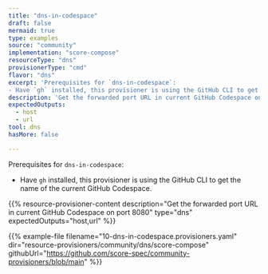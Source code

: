 ```yaml
---
title: "dns-in-codespace"
draft: false
mermaid: true
type: examples
source: "community"
implementation: "score-compose"
resourceType: "dns"
provisionerType: "cmd"
flavor: "dns"
excerpt: 'Prerequisites for `dns-in-codespace`:
- Have `gh` installed, this provisioner is using the GitHub CLI to get the name of the current GitHub Codespace.'
description: 'Get the forwarded port URL in current GitHub Codespace on port 8080'
expectedOutputs: 
  - host
  - url
tool: dns
hasMore: false

---
```


Prerequisites for `dns-in-codespace`:

- Have `gh` installed, this provisioner is using the GitHub CLI to get the name of the current GitHub Codespace.

{{% resource-provisioner-content description="Get the forwarded port URL in current GitHub Codespace on port 8080" type="dns" expectedOutputs="host,url" %}}

{{% example-file filename="10-dns-in-codespace.provisioners.yaml" dir="resource-provisioners/community/dns/score-compose" githubUrl="https://github.com/score-spec/community-provisioners/blob/main" %}}
